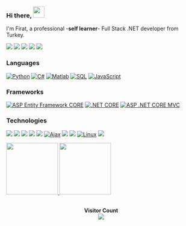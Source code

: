###  Hi there, <img width="30" src="https://camo.githubusercontent.com/e8e7b06ecf583bc040eb60e44eb5b8e0ecc5421320a92929ce21522dbc34c891/68747470733a2f2f6d656469612e67697068792e636f6d2f6d656469612f6876524a434c467a6361737252346961377a2f67697068792e676966">

I'm Firat, a professional -**self learner**- Full Stack .NET developer from Turkey.

[![](https://img.shields.io/badge/LinkedIn-blue)](https://linkedin.com/in/firatbezir)
[![](https://img.shields.io/badge/-Discord-FFF?&logo=Discord)](https://discord.gg/1120715711820603392)
[![](https://img.shields.io/badge/YouTube-red)](https://www.youtube.com/channel/UCNZltaZhNQa2IYBAC5smrMA)
[![](https://img.shields.io/badge/-Reddit-FFF?&logo=reddit)]([https://www.reddit.com/user/Ra1nbow1](https://www.reddit.com/user/greemLeaf))
[![](https://img.shields.io/badge/Quora-red)](https://www.quora.com/profile/F%C4%B1rat-Bezir)


### Languages
[![Python](https://img.shields.io/badge/-Python-e6e321?&logo=Python)](https://github.com/firatbezir)
[![C#](https://img.shields.io/badge/-C%23-8A2BE2?&logo=C%20Sharp&logoColor=239120)](https://github.com/firatbezir)
[![Matlab](https://img.shields.io/badge/-Matlab-CD5B45?&logo=Matlab&logoColor=0076A8)](https://github.com/firatbezir)
[![SQL](https://img.shields.io/badge/-SQL-FFB90F?&logo=MySQL)](https://github.com/firatbezir)
[![JavaScript](https://img.shields.io/badge/-JavaScript-F0FFFF?&logo=JavaScript)](https://github.com/firatbezir)

### Frameworks

[![ASP Entity Framework CORE](https://img.shields.io/badge/-ASP%20Entity%20Framework%20CORE-9932CC?&logo=.NET&logoColor=512BD4)](https://github.com/firatbezir)
[![.NET CORE](https://img.shields.io/badge/-.NET%20CORE-9932CC?&logo=.NET&logoColor=512BD4)](https://github.com/firatbezir)
[![ASP .NET CORE MVC](https://img.shields.io/badge/-ASP%20.NET%20CORE%20MVC-9932CC?&logo=.NET&logoColor=512BD4)](https://github.com/firatbezir)

### Technologies

[![](https://img.shields.io/badge/-HTML-F0FFFF?&logo=html5)](https://github.com/firatbezir)
[![](https://img.shields.io/badge/-CSS-F0FFFF?&logo=css3&logoColor=1572B6)](https://github.com/firatbezir)
[![](https://img.shields.io/badge/-Bootstrap-F0FFFF?&logo=Bootstrap)](https://github.com/firatbezir)
[![](https://img.shields.io/badge/-jQuery-FFF8DC?&logo=jQuery&logoColor=0769AD)](https://github.com/firatbezir)
[![](https://img.shields.io/badge/-React-FFF8DC?&logo=React)](https://github.com/firatbezir)
[![Ajax](https://img.shields.io/badge/-Ajax-FFB90F?&logo=Ajax&logoColor=0098E4)](https://github.com/firatbezir)
[![](https://img.shields.io/badge/-Git-F0FFFF?&logo=Git)](https://github.com/firatbezir)
[![](https://img.shields.io/badge/-Docker-F0FFFF?&logo=Docker)](https://github.com/firatbezir)
[![Linux](https://img.shields.io/badge/-Linux-F0FFFF?&logo=Linux&logoColor=FCC624)](https://github.com/firatbezir)
[![](https://img.shields.io/badge/-Sass-F0FFFF?&logo=sass&logoColor=CC6699)](https://github.com/firatbezir)



<a href="https://github.com/firatbezir">
  <img height="137px" src="https://github-readme-stats.vercel.app/api?username=firatbezir&hide_title=true&hide_border=true&show_icons=true&include_all_commits=true&count_private=true&line_height=21&text_color=000&icon_color=000&bg_color=0,ea6161,ffc64d,fffc4d,52fa5a&theme=graywhite"/>  
</a>

<a href="https://github.com/firatbezir">
  <img height="137px" src="https://github-readme-stats.vercel.app/api/top-langs/?username=firatbezir&hide_title=true&hide_border=true&layout=compact&langs_count=6&text_color=000&icon_color=fff&bg_color=0,52fa5a,4dfcff,c64dff&theme=graywhite" />
</a>

<br>
<br>
<p align="center"> 
  <strong>Visitor Count</strong>
  <br>
  <a href="[https://github.com/firatbezir]">
    <img src="https://profile-counter.glitch.me/firatbezir/count.svg" />
  </a>
</p>

